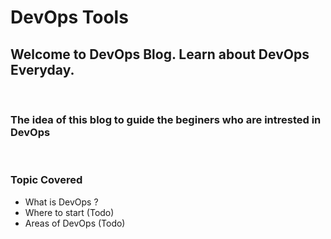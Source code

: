 # DevOps Tools
## Welcome to DevOps Blog. Learn about DevOps Everyday.
<br />

### The idea of this blog to guide the beginers who are intrested in DevOps
<br />

### Topic Covered
- What is DevOps ?
- Where to start (Todo)
- Areas of DevOps (Todo)
<br/>
<br/>
